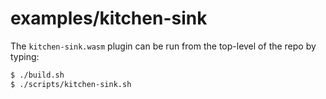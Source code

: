 # examples/kitchen-sink

The `kitchen-sink.wasm` plugin can be run from the top-level of the repo by
typing:

```bash
$ ./build.sh
$ ./scripts/kitchen-sink.sh
```

